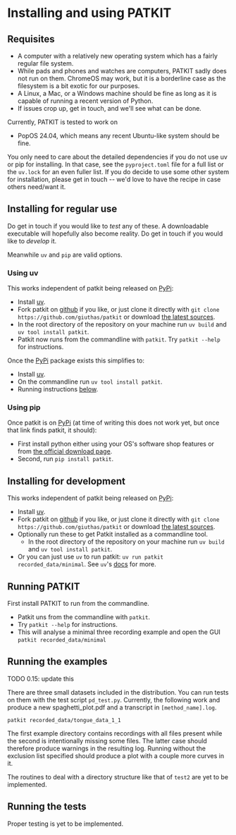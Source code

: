 # Installing and using PATKIT

## Requisites

- A computer with a relatively new operating system which has a fairly regular
  file system.
- While pads and phones and watches are computers, PATKIT sadly does not run on
  them. ChromeOS may work, but it is a borderline case as the filesystem is a bit
  exotic for our purposes.
- A Linux, a Mac, or a Windows machine should be fine as long as it is capable
  of running a recent version of Python.
- If issues crop up, get in touch, and we'll see what can be done.

Currently, PATKIT is tested to work on
- PopOS 24.04, which means any recent Ubuntu-like system should be fine.

You only need to care about the detailed dependencies if you do not use uv or
pip for installing. In that case, see the `pyproject.toml` file for a full list
or the `uv.lock` for an even fuller list. If you do decide to use some other
system for installation, please get in touch -- we'd love to have the recipe in
case others need/want it.

## Installing for regular use

Do get in touch if you would like to *test* any of these. A downloadable
executable will hopefully also become reality. Do get in touch if you would like
to *develop* it.

Meanwhile `uv` and `pip` are valid options.

### Using uv

This works independent of patkit being released on
[PyPi](https://pypi.org/search/?q=patkit):
- Install [uv](https://docs.astral.sh/uv/#getting-started).
- Fork patkit on [github](https://github.com/giuthas/patkit) if you like, or
  just clone it directly with `git clone https://github.com/giuthas/patkit` or
  download [the latest
  sources](https://github.com/giuthas/satkit/releases/latest).
- In the root directory of the repository on your machine run `uv build` and `uv
  tool install patkit`.
- Patkit now runs from the commandline with `patkit`. Try `patkit --help` for
  instructions.

Once the [PyPi](https://pypi.org/search/?q=patkit) package exists this
simplifies to:
- Install [uv](https://docs.astral.sh/uv/#getting-started).
- On the commandline run `uv tool install patkit`.
- Running instructions [below](#running-patkit).

### Using pip

Once patkit is on [PyPi](https://pypi.org/search/?q=patkit) (at time of writing
this does not work yet, but once that link finds patkit, it should):

- First install python either using your OS's software shop features or from
  [the official download page](https://www.python.org/downloads/).
- Second, run `pip install patkit`.

## Installing for development

This works independent of patkit being released on
[PyPi](https://pypi.org/search/?q=patkit):
- Install [uv](https://docs.astral.sh/uv/#getting-started).
- Fork patkit on [github](https://github.com/giuthas/patkit) if you like, or
  just clone it directly with `git clone https://github.com/giuthas/patkit` or
  download [the latest
  sources](https://github.com/giuthas/patkit/releases/latest).
- Optionally run these to get Patkit installed as a commandline tool.
  - In the root directory of the repository on your machine run `uv build` and `uv
    tool install patkit`.
- Or you can just use `uv` to run patkit: `uv run patkit recorded_data/minimal`.
  See `uv`'s [docs](https://docs.astral.sh/uv/) for more.
  
## Running PATKIT

First install PATKIT to run from the commandline.

- Patkit uns from the commandline with `patkit`. 
- Try `patkit --help` for instructions.
- This will analyse a minimal three recording example and open the GUI `patkit
  recorded_data/minimal`

## Running the examples

TODO 0.15: update this

There are three small datasets included in the distribution. You can
run tests on them with the test script `pd_test.py`. Currently, the
following work and produce a new spaghetti_plot.pdf and a transcript
in `[method_name].log`.

``` shell
patkit recorded_data/tongue_data_1_1
```

The first example directory contains recordings with all files present
while the second is intentionally missing some files. The latter case
should therefore produce warnings in the resulting log. Running
without the exclusion list specified should produce a plot with a
couple more curves in it.

The routines to deal with a directory structure like that of `test2`
are yet to be implemented.

## Running the tests

Proper testing is yet to be implemented.
